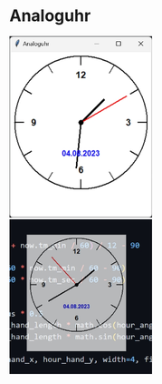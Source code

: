 # Analoguhr
 
<img src="bilder/beispiel_01.jpg" alt="Alternativer Text" width="50%" height="50%">
<img src="bilder/beispiel_02.jpg" alt="Alternativer Text" width="50%" height="50%">